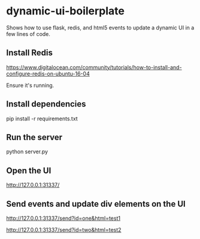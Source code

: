 # dynamic-ui-boilerplate
Shows how to use flask, redis, and html5 events to update a dynamic UI in a few lines of code.


## Install Redis

https://www.digitalocean.com/community/tutorials/how-to-install-and-configure-redis-on-ubuntu-16-04

Ensure it's running.

## Install dependencies

pip install -r requirements.txt

## Run the server

python server.py

## Open the UI

http://127.0.0.1:31337/

## Send events and update div elements on the UI

http://127.0.0.1:31337/send?id=one&html=test1

http://127.0.0.1:31337/send?id=two&html=test2
